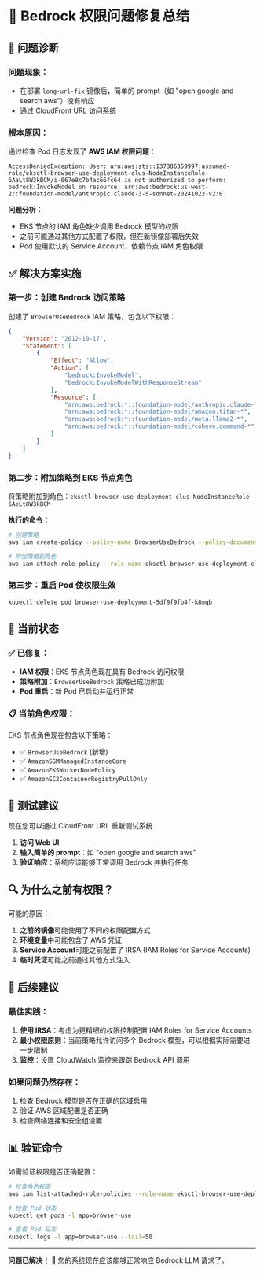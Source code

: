 # 🔧 **Bedrock 权限问题修复总结**

## 🚨 **问题诊断**

### **问题现象：**
- 在部署 `long-url-fix` 镜像后，简单的 prompt（如 "open google and search aws"）没有响应
- 通过 CloudFront URL 访问系统

### **根本原因：**
通过检查 Pod 日志发现了 **AWS IAM 权限问题**：

```
AccessDeniedException: User: arn:aws:sts::137386359997:assumed-role/eksctl-browser-use-deployment-clus-NodeInstanceRole-6AeLt8W3kBCM/i-067e8c7b4ac66fc64 is not authorized to perform: bedrock:InvokeModel on resource: arn:aws:bedrock:us-west-2::foundation-model/anthropic.claude-3-5-sonnet-20241022-v2:0
```

**问题分析：**
- EKS 节点的 IAM 角色缺少调用 Bedrock 模型的权限
- 之前可能通过其他方式配置了权限，但在新镜像部署后失效
- Pod 使用默认的 Service Account，依赖节点 IAM 角色权限

## ✅ **解决方案实施**

### **第一步：创建 Bedrock 访问策略**
创建了 `BrowserUseBedrock` IAM 策略，包含以下权限：
```json
{
    "Version": "2012-10-17",
    "Statement": [
        {
            "Effect": "Allow",
            "Action": [
                "bedrock:InvokeModel",
                "bedrock:InvokeModelWithResponseStream"
            ],
            "Resource": [
                "arn:aws:bedrock:*::foundation-model/anthropic.claude-*",
                "arn:aws:bedrock:*::foundation-model/amazon.titan-*",
                "arn:aws:bedrock:*::foundation-model/meta.llama2-*",
                "arn:aws:bedrock:*::foundation-model/cohere.command-*"
            ]
        }
    ]
}
```

### **第二步：附加策略到 EKS 节点角色**
将策略附加到角色：`eksctl-browser-use-deployment-clus-NodeInstanceRole-6AeLt8W3kBCM`

**执行的命令：**
```bash
# 创建策略
aws iam create-policy --policy-name BrowserUseBedrock --policy-document file://bedrock-access-policy.json

# 附加策略到角色
aws iam attach-role-policy --role-name eksctl-browser-use-deployment-clus-NodeInstanceRole-6AeLt8W3kBCM --policy-arn arn:aws:iam::137386359997:policy/BrowserUseBedrock
```

### **第三步：重启 Pod 使权限生效**
```bash
kubectl delete pod browser-use-deployment-5df9f9fb4f-k8mqb
```

## 🎯 **当前状态**

### **✅ 已修复：**
- **IAM 权限**：EKS 节点角色现在具有 Bedrock 访问权限
- **策略附加**：`BrowserUseBedrock` 策略已成功附加
- **Pod 重启**：新 Pod 已启动并运行正常

### **📋 当前角色权限：**
EKS 节点角色现在包含以下策略：
- ✅ `BrowserUseBedrock` (新增)
- ✅ `AmazonSSMManagedInstanceCore`
- ✅ `AmazonEKSWorkerNodePolicy`
- ✅ `AmazonEC2ContainerRegistryPullOnly`

## 🧪 **测试建议**

现在您可以通过 CloudFront URL 重新测试系统：

1. **访问 Web UI**
2. **输入简单的 prompt**：如 "open google and search aws"
3. **验证响应**：系统应该能够正常调用 Bedrock 并执行任务

## 🔍 **为什么之前有权限？**

可能的原因：
1. **之前的镜像**可能使用了不同的权限配置方式
2. **环境变量**中可能包含了 AWS 凭证
3. **Service Account**可能之前配置了 IRSA (IAM Roles for Service Accounts)
4. **临时凭证**可能之前通过其他方式注入

## 🚀 **后续建议**

### **最佳实践：**
1. **使用 IRSA**：考虑为更精细的权限控制配置 IAM Roles for Service Accounts
2. **最小权限原则**：当前策略允许访问多个 Bedrock 模型，可以根据实际需要进一步限制
3. **监控**：设置 CloudWatch 监控来跟踪 Bedrock API 调用

### **如果问题仍然存在：**
1. 检查 Bedrock 模型是否在正确的区域启用
2. 验证 AWS 区域配置是否正确
3. 检查网络连接和安全组设置

## 📊 **验证命令**

如需验证权限是否正确配置：
```bash
# 检查角色权限
aws iam list-attached-role-policies --role-name eksctl-browser-use-deployment-clus-NodeInstanceRole-6AeLt8W3kBCM

# 检查 Pod 状态
kubectl get pods -l app=browser-use

# 查看 Pod 日志
kubectl logs -l app=browser-use --tail=50
```

---

**问题已解决！** 🎉 您的系统现在应该能够正常响应 Bedrock LLM 请求了。
